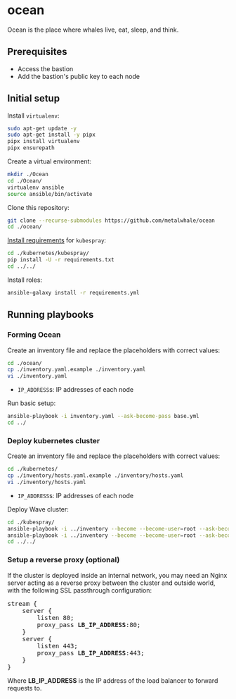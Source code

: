 # ocean
Ocean is the place where whales live, eat, sleep, and think.

## Prerequisites
- Access the bastion
- Add the bastion's public key to each node

## Initial setup
Install `virtualenv`:
```bash
sudo apt-get update -y
sudo apt-get install -y pipx
pipx install virtualenv
pipx ensurepath
```

Create a virtual environment:
```bash
mkdir ./Ocean
cd ./Ocean/
virtualenv ansible
source ansible/bin/activate
```

Clone this repository:
```bash
git clone --recurse-submodules https://github.com/metalwhale/ocean
cd ./ocean/
```

[Install requirements](https://github.com/kubernetes-sigs/kubespray/blob/v2.26.0/docs/ansible/ansible.md#installing-ansible) for `kubespray`:
```bash
cd ./kubernetes/kubespray/
pip install -U -r requirements.txt
cd ../../
```

Install roles:
```bash
ansible-galaxy install -r requirements.yml
```

## Running playbooks
### Forming Ocean
Create an inventory file and replace the placeholders with correct values:
```bash
cd ./ocean/
cp ./inventory.yaml.example ./inventory.yaml
vi ./inventory.yaml
```
- `IP_ADDRESS`s: IP addresses of each node

Run basic setup:
```bash
ansible-playbook -i inventory.yaml --ask-become-pass base.yml
cd ../
```

### Deploy kubernetes cluster
Create an inventory file and replace the placeholders with correct values:
```bash
cd ./kubernetes/
cp ./inventory/hosts.yaml.example ./inventory/hosts.yaml
vi ./inventory/hosts.yaml
```
- `IP_ADDRESS`s: IP addresses of each node

Deploy Wave cluster:
```bash
cd ./kubespray/
ansible-playbook -i ../inventory --become --become-user=root --ask-become-pass cluster.yml
ansible-playbook -i ../inventory --become --become-user=root --ask-become-pass ../wave/cluster.yml
cd ../../
```

### Setup a reverse proxy (optional)
If the cluster is deployed inside an internal network, you may need an Nginx server acting as a reverse proxy between the cluster and outside world, with the following SSL passthrough configuration:
<pre>
stream {
    server {
        listen 80;
        proxy_pass <b>LB_IP_ADDRESS</b>:80;
    }
    server {
        listen 443;
        proxy_pass <b>LB_IP_ADDRESS</b>:443;
    }
}
</pre>
Where **LB_IP_ADDRESS** is the IP address of the load balancer to forward requests to.
